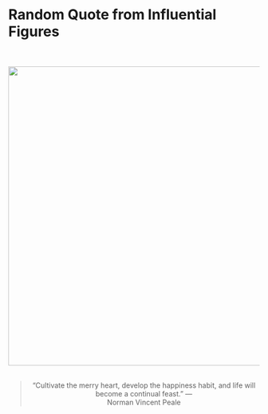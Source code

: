 # Random Quote from Influential Figures

<div align="center">
  <br>
  <br>
  <a href="https://en.wikipedia.org/wiki/Norman_Vincent_Peale" title="Norman Vincent Peale - Wikipedia"><img src="https://upload.wikimedia.org/wikipedia/commons/9/9d/Norman_Vincent_Peale_NYWTS.jpg" width="600px"></a>
  <br>
  <br>
  <blockquote>&ldquo;Cultivate the merry heart, develop the happiness habit, and life will become a continual feast.&rdquo; &mdash; <footer>Norman Vincent Peale</footer></blockquote>
</div>
  